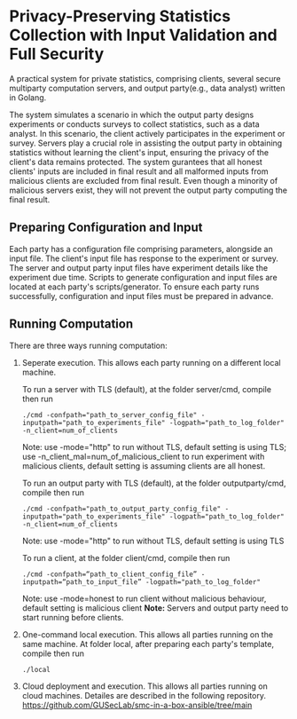 # Privacy-Preserving Statistics Collection with Input Validation and Full Security
A practical system for private statistics,  comprising clients, several secure multiparty computation servers, and output party(e.g., data analyst) written in Golang.

The system simulates a scenario in which the output party designs experiments or conducts surveys to collect statistics, such as a data analyst. In this scenario, the client actively participates in the experiment or survey. Servers play a crucial role in assisting the output party in obtaining statistics without learning the client's input, ensuring the privacy of the client's data remains protected. The system gurantees that all honest clients' inputs are included in final result and all malformed inputs from malicious clients are excluded from final result. Even though a minority of malicious servers exist, they will not prevent the output party computing the final result.

## Preparing Configuration and Input 
Each party has a configuration file comprising parameters, alongside an input file. The client's input file has response to the experiment or survey. The server and output party input files have experiment details like the experiment due time. Scripts to generate configuration and input files are located at each party's scripts/generator. To ensure each party runs successfully, configuration and input files must be prepared in advance.

## Running Computation
There are three ways running computation:
1. Seperate execution. This allows each party running on a different local machine. 
   
   To run a server with TLS (default), at the folder server/cmd, compile then run
   ```
   ./cmd -confpath="path_to_server_config_file" -inputpath="path_to_experiments_file" -logpath="path_to_log_folder" -n_client=num_of_clients
   ```
   Note: use -mode="http" to run without TLS, default setting is using TLS; use -n_client_mal=num_of_malicious_client to run experiment with malicious clients, default setting is assuming clients are all honest.

   To run an output party with TLS (default), at the folder outputparty/cmd, compile then run
   ```
   ./cmd -confpath="path_to_output_party_config_file" -inputpath="path_to_experiments_file" -logpath="path_to_log_folder" -n_client=num_of_clients
   ```
   Note: use -mode="http" to run without TLS, default setting is using TLS

   To run a client, at the folder client/cmd, compile then run
   ```
   ./cmd -confpath=“path_to_client_config_file” -inputpath=“path_to_input_file” -logpath="path_to_log_folder"
   ``` 
   Note: use -mode=honest to run client without malicious behaviour, default setting is malicious client
   **Note:** Servers and output party need to start running before clients.
2. One-command local execution. This allows all parties running on the same machine.
   At folder local, after preparing each party's template, compile then run
   ```
   ./local
   ``` 
3. Cloud deployment and execution. This allows all parties running on cloud machines. Detailes are described in the following repository.
https://github.com/GUSecLab/smc-in-a-box-ansible/tree/main







  
